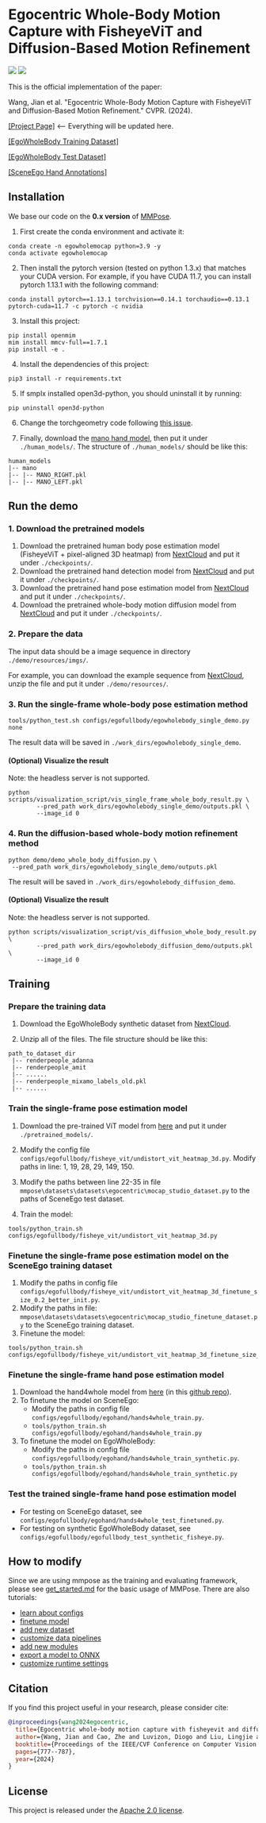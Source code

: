 # Egocentric Whole-Body Motion Capture with FisheyeViT and Diffusion-Based Motion Refinement

[![](https://img.shields.io/badge/Paper-arXiv-green?style=plastic&logo=arXiv&logoColor=green)](https://arxiv.org/pdf/2311.16495.pdf)
[![](https://img.shields.io/badge/Project-Page-blue?style=plastic&logo=githubpages&logoColor=blue)](https://people.mpi-inf.mpg.de/~jianwang/projects/egowholemocap/index.html)


This is the official implementation of the paper:

Wang, Jian et al. "Egocentric Whole-Body Motion Capture with FisheyeViT and Diffusion-Based Motion Refinement." CVPR. (2024).

[[Project Page]](https://people.mpi-inf.mpg.de/~jianwang/projects/egowholemocap/index.html) <-- Everything will be updated here.

[[EgoWholeBody Training Dataset]](https://nextcloud.mpi-klsb.mpg.de/index.php/s/oRHwkccnYcFiSMS) 

[[EgoWholeBody Test Dataset]](https://nextcloud.mpi-klsb.mpg.de/index.php/s/LmswNPJZmpxmbaC)

[[SceneEgo Hand Annotations]](https://nextcloud.mpi-klsb.mpg.de/index.php/s/5ZjtY928LPj9ERz)


## Installation

We base our code on the **0.x version** of [MMPose](https://github.com/open-mmlab/mmpose/tree/0.x).

1. First create the conda environment and activate it:

```shell
conda create -n egowholemocap python=3.9 -y
conda activate egowholemocap
```

2. Then install the pytorch version (tested on python 1.3.x) that matches your CUDA version. For example, if you have CUDA 11.7, you can install pytorch 1.13.1 with the following command:
```shell
conda install pytorch==1.13.1 torchvision==0.14.1 torchaudio==0.13.1 pytorch-cuda=11.7 -c pytorch -c nvidia
```

3. Install this project:

```shell
pip install openmim
mim install mmcv-full==1.7.1
pip install -e .
```

4. Install the dependencies of this project:

```shell
pip3 install -r requirements.txt
```

5. If smplx installed open3d-python, you should uninstall it by running:

```shell
pip uninstall open3d-python
```

6. Change the torchgeometry code following [this issue](https://github.com/mks0601/I2L-MeshNet_RELEASE/issues/6#issuecomment-675152527).

7. Finally, download the [mano hand model](https://mano.is.tue.mpg.de/index.html), then put it under `./human_models/`.
The structure of `./human_models/` should be like this:

```shell
human_models
|-- mano
|-- |-- MANO_RIGHT.pkl
|-- |-- MANO_LEFT.pkl
```

## Run the demo

### 1. Download the pretrained models

1. Download the pretrained human body pose estimation model (FisheyeViT + pixel-aligned 3D heatmap) from [NextCloud](https://nextcloud.mpi-klsb.mpg.de/index.php/s/zmaFFAEBR33LFQt) and put it under `./checkpoints/`.
2. Download the pretrained hand detection model from [NextCloud](https://nextcloud.mpi-klsb.mpg.de/index.php/s/8zow6NEWKgPFnRF) and put it under `./checkpoints/`.
3. Download the pretrained hand pose estimation model from [NextCloud](https://nextcloud.mpi-klsb.mpg.de/index.php/s/343YTMdfgAneHcC) and put it under `./checkpoints/`.
4. Download the pretrained whole-body motion diffusion model from [NextCloud](https://nextcloud.mpi-klsb.mpg.de/index.php/s/ifgQeHBrfZMC5SN) and put it under `./checkpoints/`.

### 2. Prepare the data

The input data should be a image sequence in directory `./demo/resources/imgs/`.

For example, you can download the example sequence from [NextCloud](https://nextcloud.mpi-klsb.mpg.de/index.php/s/QNynZqQBCFppwcj), unzip the file and put it under `./demo/resources/`.

### 3. Run the single-frame whole-body pose estimation method

```shell
tools/python_test.sh configs/egofullbody/egowholebody_single_demo.py none
```
The result data will be saved in `./work_dirs/egowholebody_single_demo`.

#### (Optional) Visualize the result
Note: the headless server is not supported.

```shell
python scripts/visualization_script/vis_single_frame_whole_body_result.py \
        --pred_path work_dirs/egowholebody_single_demo/outputs.pkl \
        --image_id 0
```

### 4. Run the diffusion-based whole-body motion refinement method

```shell
python demo/demo_whole_body_diffusion.py \
 --pred_path work_dirs/egowholebody_single_demo/outputs.pkl
```
The result will be saved in `./work_dirs/egowholebody_diffusion_demo`.

#### (Optional) Visualize the result

Note: the headless server is not supported.

```shell
python scripts/visualization_script/vis_diffusion_whole_body_result.py \
        --pred_path work_dirs/egowholebody_diffusion_demo/outputs.pkl \
        --image_id 0
```


## Training

### Prepare the training data

1. Download the EgoWholeBody synthetic dataset from [NextCloud](https://nextcloud.mpi-klsb.mpg.de/index.php/s/oRHwkccnYcFiSMS).

2. Unzip all of the files. The file structure should be like this:

```shell
path_to_dataset_dir
 |-- renderpeople_adanna
 |-- renderpeople_amit
 |-- ......
 |-- renderpeople_mixamo_labels_old.pkl
 |-- ......
```

### Train the single-frame pose estimation model

1. Download the pre-trained ViT model from [here](https://nextcloud.mpi-klsb.mpg.de/index.php/s/qJWCRc8EApcpP4r) and put it under `./pretrained_models/`.

2. Modify the config file `configs/egofullbody/fisheye_vit/undistort_vit_heatmap_3d.py`. Modify paths in line: 1, 19, 28, 29, 149, 150.

3. Modify the paths between line 22-35 in file `mmpose\datasets\datasets\egocentric\mocap_studio_dataset.py` to the paths of SceneEgo test dataset.

4. Train the model:

```shell
tools/python_train.sh configs/egofullbody/fisheye_vit/undistort_vit_heatmap_3d.py
```

### Finetune the single-frame pose estimation model on the SceneEgo training dataset

1. Modify the paths in config file `configs/egofullbody/fisheye_vit/undistort_vit_heatmap_3d_finetune_size_0.2_better_init.py`.
2. Modify the paths in file: `mmpose\datasets\datasets\egocentric\mocap_studio_finetune_dataset.py` to the SceneEgo training dataset.
3. Finetune the model:

```shell
tools/python_train.sh configs/egofullbody/fisheye_vit/undistort_vit_heatmap_3d_finetune_size_0.2_better_init.py
``` 

### Finetune the single-frame hand pose estimation model

1.  Download the hand4whole model from [here](https://drive.google.com/file/d/15wYR8psO2U3ZhFYQEH1-DWc81XkWvK2Y/view?usp=sharing) (in this [github repo](https://github.com/mks0601/Hand4Whole_RELEASE/tree/Pose2Pose)).
2.  To finetune the model on SceneEgo: 
    - Modify the paths in config file `configs/egofullbody/egohand/hands4whole_train.py`.
    - `tools/python_train.sh configs/egofullbody/egohand/hands4whole_train.py`
3. To finetune the model on EgoWholeBody:
    - Modify the paths in config file `configs/egofullbody/egohand/hands4whole_train_synthetic.py`.
    - `tools/python_train.sh configs/egofullbody/egohand/hands4whole_train_synthetic.py`

### Test the trained single-frame hand pose estimation model

- For testing on SceneEgo dataset, see `configs/egofullbody/egohand/hands4whole_test_finetuned.py`.
- For testing on synthetic EgoWholeBody dataset, see `configs/egofullbody/egofullbody_test_synthetic_fisheye.py`.


## How to modify

Since we are using mmpose as the training and evaluating framework,
please see [get_started.md](docs/en/get_started.md) for the basic usage of MMPose.
There are also tutorials:

- [learn about configs](docs/en/tutorials/0_config.md)
- [finetune model](docs/en/tutorials/1_finetune.md)
- [add new dataset](docs/en/tutorials/2_new_dataset.md)
- [customize data pipelines](docs/en/tutorials/3_data_pipeline.md)
- [add new modules](docs/en/tutorials/4_new_modules.md)
- [export a model to ONNX](docs/en/tutorials/5_export_model.md)
- [customize runtime settings](docs/en/tutorials/6_customize_runtime.md)

## Citation

If you find this project useful in your research, please consider cite:

```bibtex
@inproceedings{wang2024egocentric,
  title={Egocentric whole-body motion capture with fisheyevit and diffusion-based motion refinement},
  author={Wang, Jian and Cao, Zhe and Luvizon, Diogo and Liu, Lingjie and Sarkar, Kripasindhu and Tang, Danhang and Beeler, Thabo and Theobalt, Christian},
  booktitle={Proceedings of the IEEE/CVF Conference on Computer Vision and Pattern Recognition},
  pages={777--787},
  year={2024}
}

```

## License

This project is released under the [Apache 2.0 license](LICENSE).
